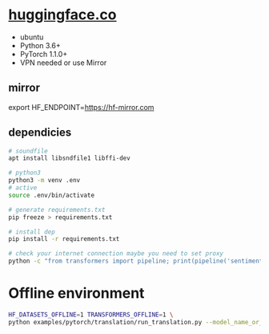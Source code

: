 # [huggingface.co](https://huggingface.co/)

* ubuntu 
* Python 3.6+
* PyTorch 1.1.0+
* VPN needed or use Mirror

## mirror
export HF_ENDPOINT=https://hf-mirror.com

## dependicies 
```bash
# soundfile
apt install libsndfile1 libffi-dev

# python3 
python3 -m venv .env
# active
source .env/bin/activate

# generate requirements.txt
pip freeze > requirements.txt

# install dep
pip install -r requirements.txt

# check your internet connection maybe you need to set proxy
python -c "from transformers import pipeline; print(pipeline('sentiment-analysis')('we love you'))"

```

# Offline environment
```bash
HF_DATASETS_OFFLINE=1 TRANSFORMERS_OFFLINE=1 \
python examples/pytorch/translation/run_translation.py --model_name_or_path google-t5/t5-small --dataset_name wmt16 --dataset_config ro-en ...
```